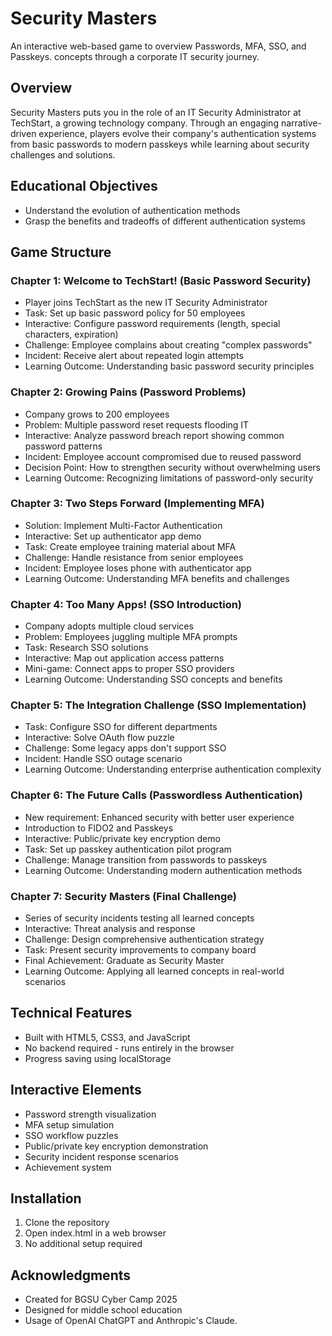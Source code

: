 # Security Masters

An interactive web-based game to overview Passwords, MFA, SSO, and Passkeys. concepts through a corporate IT security journey.

## Overview

Security Masters puts you in the role of an IT Security Administrator at TechStart, a growing technology company. Through an engaging narrative-driven experience, players evolve their company's authentication systems from basic passwords to modern passkeys while learning about security challenges and solutions.

## Educational Objectives

- Understand the evolution of authentication methods
- Grasp the benefits and tradeoffs of different authentication systems

## Game Structure

### Chapter 1: Welcome to TechStart! (Basic Password Security)

- Player joins TechStart as the new IT Security Administrator
- Task: Set up basic password policy for 50 employees
- Interactive: Configure password requirements (length, special characters, expiration)
- Challenge: Employee complains about creating "complex passwords"
- Incident: Receive alert about repeated login attempts
- Learning Outcome: Understanding basic password security principles

### Chapter 2: Growing Pains (Password Problems)

- Company grows to 200 employees
- Problem: Multiple password reset requests flooding IT
- Interactive: Analyze password breach report showing common password patterns
- Incident: Employee account compromised due to reused password
- Decision Point: How to strengthen security without overwhelming users
- Learning Outcome: Recognizing limitations of password-only security

### Chapter 3: Two Steps Forward (Implementing MFA)

- Solution: Implement Multi-Factor Authentication
- Interactive: Set up authenticator app demo
- Task: Create employee training material about MFA
- Challenge: Handle resistance from senior employees
- Incident: Employee loses phone with authenticator app
- Learning Outcome: Understanding MFA benefits and challenges

### Chapter 4: Too Many Apps! (SSO Introduction)

- Company adopts multiple cloud services
- Problem: Employees juggling multiple MFA prompts
- Task: Research SSO solutions
- Interactive: Map out application access patterns
- Mini-game: Connect apps to proper SSO providers
- Learning Outcome: Understanding SSO concepts and benefits

### Chapter 5: The Integration Challenge (SSO Implementation)

- Task: Configure SSO for different departments
- Interactive: Solve OAuth flow puzzle
- Challenge: Some legacy apps don't support SSO
- Incident: Handle SSO outage scenario
- Learning Outcome: Understanding enterprise authentication complexity

### Chapter 6: The Future Calls (Passwordless Authentication)

- New requirement: Enhanced security with better user experience
- Introduction to FIDO2 and Passkeys
- Interactive: Public/private key encryption demo
- Task: Set up passkey authentication pilot program
- Challenge: Manage transition from passwords to passkeys
- Learning Outcome: Understanding modern authentication methods

### Chapter 7: Security Masters (Final Challenge)

- Series of security incidents testing all learned concepts
- Interactive: Threat analysis and response
- Challenge: Design comprehensive authentication strategy
- Task: Present security improvements to company board
- Final Achievement: Graduate as Security Master
- Learning Outcome: Applying all learned concepts in real-world scenarios

## Technical Features

- Built with HTML5, CSS3, and JavaScript
- No backend required - runs entirely in the browser
- Progress saving using localStorage

## Interactive Elements

- Password strength visualization
- MFA setup simulation
- SSO workflow puzzles
- Public/private key encryption demonstration
- Security incident response scenarios
- Achievement system

## Installation

1. Clone the repository
2. Open index.html in a web browser
3. No additional setup required

## Acknowledgments

- Created for BGSU Cyber Camp 2025
- Designed for middle school education
- Usage of OpenAI ChatGPT and Anthropic's Claude.